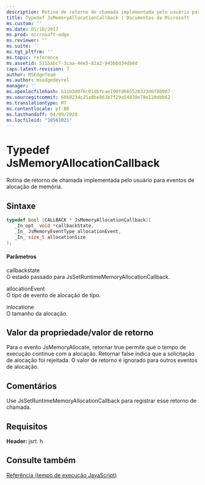 ```yaml
---
description: Rotina de retorno de chamada implementada pelo usuário para eventos de alocação de memória.
title: Typedef JsMemoryAllocationCallback | Documentos da Microsoft
ms.custom: ''
ms.date: 01/18/2017
ms.prod: microsoft-edge
ms.reviewer: ''
ms.suite: ''
ms.tgt_pltfrm: ''
ms.topic: reference
ms.assetid: 511babc7-3caa-4ee5-82a2-943bbd34db8d
caps.latest.revision: 7
author: MSEdgeTeam
ms.author: msedgedevrel
manager: ''
ms.openlocfilehash: b11b3d076c01dbfcae190fd665528323d6f8b987
ms.sourcegitcommit: 6860234c25a8be863b7f29a54838e78e120dbb62
ms.translationtype: MT
ms.contentlocale: pt-BR
ms.lasthandoff: 04/09/2020
ms.locfileid: "10561021"
---
```

# Typedef JsMemoryAllocationCallback
Rotina de retorno de chamada implementada pelo usuário para eventos de alocação de memória.  
  
## Sintaxe  
  
```cpp  
typedef bool (CALLBACK * JsMemoryAllocationCallback)(  
   _In_opt_ void *callbackState,  
   _In_ JsMemoryEventType allocationEvent,  
   _In_ size_t allocationSize  
);  
```  
  
#### Parâmetros  
 callbackstate  
 O estado passado para JsSetRuntimeMemoryAllocationCallback.  
  
 allocationEvent  
 O tipo de evento de alocação de tipo.  
  
 inlocatione  
 O tamanho da alocação.  
  
## Valor da propriedade/valor de retorno  
 Para o evento JsMemoryAllocate, retornar true permite que o tempo de execução continue com a alocação. Retornar false indica que a solicitação de alocação foi rejeitada. O valor de retorno é ignorado para outros eventos de alocação.  
  
## Comentários  
 Use JsSetRuntimeMemoryAllocationCallback para registrar esse retorno de chamada.  
  
## Requisitos  
 **Header:** jsrt. h  
  
## Consulte também  
 [Referência (tempo de execução JavaScript)](../chakra-hosting/reference-javascript-runtime.md)